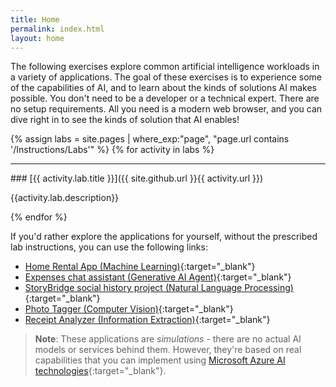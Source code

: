 ```yaml
---
title: Home
permalink: index.html
layout: home
---
```


The following exercises explore common artificial intelligence workloads in a variety of applications. The goal of these exercises is to experience some of the capabilities of AI, and to learn about the kinds of solutions AI makes possible. You don't need to be a developer or a technical expert. There are no setup requirements. All you need is a modern web browser, and you can dive right in to see the kinds of solution that AI enables!

{% assign labs = site.pages | where_exp:"page", "page.url contains '/Instructions/Labs'" %}
{% for activity in labs  %}
<hr>
### [{{ activity.lab.title }}]({{ site.github.url }}{{ activity.url }})

{{activity.lab.description}}

{% endfor %}

If you'd rather explore the applications for yourself, without the prescribed lab instructions, you can use the following links:

- [Home Rental App (Machine Learning)](https://aka.ms/mslearn-ml-sim){:target="_blank"}
- [Expenses chat assistant (Generative AI Agent)](https://aka.ms/mslearn-agent-sim){:target="_blank"}
- [StoryBridge social history project (Natural Language Processing)](https://aka.ms/mslearn-nlp-sim){:target="_blank"}
- [Photo Tagger (Computer Vision)](https://aka.ms/mslearn-vision-sim){:target="_blank"}
- [Receipt Analyzer (Information Extraction)](https://aka.ms/mslearn-ai-info-sim){:target="_blank"}

> **Note**: These applications are *simulations* - there are no actual AI models or services behind them. However, they're based on real capabilities that you can implement using [Microsoft Azure AI technologies](https://azure.microsoft.com/solutions/ai/){:target="_blank"}.